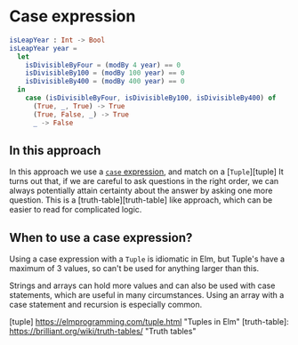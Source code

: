 # Case expression

```elm
isLeapYear : Int -> Bool
isLeapYear year =
  let
    isDivisibleByFour = (modBy 4 year) == 0
    isDivisibleBy100 = (modBy 100 year) == 0
    isDivisibleBy400 = (modBy 400 year) == 0
  in
    case (isDivisibleByFour, isDivisibleBy100, isDivisibleBy400) of
      (True, _, True) -> True
      (True, False, _) -> True
      _ -> False
```

## In this approach

In this approach we use a [`case` expression][case-expression], and match on a [`Tuple`][tuple]
It turns out that, if we are careful to ask questions in the right order, we can always potentially attain certainty about the answer by asking one more question.
This is a [truth-table][truth-table] like approach, which can be easier to read for complicated logic.

## When to use a case expression?

Using a case expression with a `Tuple` is idiomatic in Elm, but Tuple's have a maximum of 3 values, so can't be used for anything larger than this.

Strings and arrays can hold more values and can also be used with case statements, which are useful in many circumstances. Using an array with a case statement and recursion is especially common.

[case-expression]:
  https://exercism.org/tracks/haskell/exercises/leap/approaches/conditional-expression
  "Approach: a conditional expression"
[tuple]
  https://elmprogramming.com/tuple.html
  "Tuples in Elm"
[truth-table]:
  https://brilliant.org/wiki/truth-tables/
  "Truth tables"
